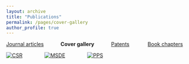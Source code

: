 ```yaml
---
layout: archive
title: "Publications"
permalink: /pages/cover-gallery
author_profile: true
---
```





[Journal articles](https://mihafil.github.io/academic/publications)  &emsp;&emsp;&emsp;**Cover gallery** &emsp;&emsp;&emsp;[Patents](https://mihafil.github.io/academic/pages/patents)  &emsp;&emsp; &emsp;[Book chapters](https://mihafil.github.io/academic/book-chapters)



[![CSR](https://mihafil.github.io/academic/images/csr2016-icon.jpg)](https://mihafil.github.io/academic/images/csr2016.jpg)    &emsp;&emsp;&emsp;&emsp;[![MSDE](https://mihafil.github.io/academic/images/msde2016-icon.jpg)](https://mihafil.github.io/academic/images/msde2016.jpg)    &emsp;&emsp;&emsp;&emsp;[![PPS](https://mihafil.github.io/academic/images/pps2017-icon.jpg)](https://mihafil.github.io/academic/images/pps2017.jpg)



  
